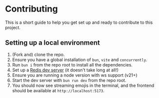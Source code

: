 # Contributing

This is a short guide to help you get set up and ready to contribute to this project.

## Setting up a local environment

1. (Fork and) clone the repo.
2. Ensure you have a global installation of `bun`, `vite` and `concurrently`.
3. Run `bun i` from the repo root to install all the dependencies.
4. Set up a [Redis dev server](https://redis.io/docs/latest/operate/oss_and_stack/install/install-redis/) (it doesn't take long at all!)
5. Ensure you are running a node version with ws support (v21+)
6. Start the dev server with `bun run dev` from the repo root.
7. You should now see streaming emojis in the terminal, and the frontend should be available at `http://localhost:5173`.
